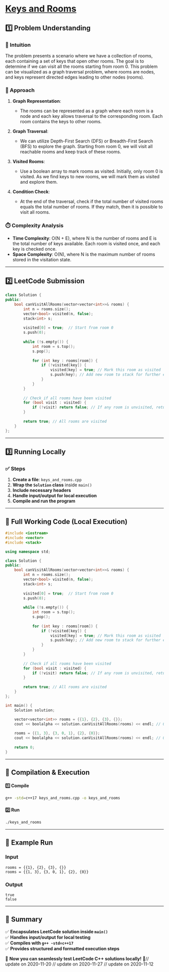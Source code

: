 # **[Keys and Rooms](https://leetcode.com/problems/keys-and-rooms/description/)**  

## **1️⃣ Problem Understanding**  
### **📌 Intuition**  
The problem presents a scenario where we have a collection of rooms, each containing a set of keys that open other rooms. The goal is to determine if we can visit all the rooms starting from room 0. This problem can be visualized as a graph traversal problem, where rooms are nodes, and keys represent directed edges leading to other nodes (rooms). 

### **🚀 Approach**  
1. **Graph Representation**: 
   - The rooms can be represented as a graph where each room is a node and each key allows traversal to the corresponding room. Each room contains the keys to other rooms.

2. **Graph Traversal**:
   - We can utilize Depth-First Search (DFS) or Breadth-First Search (BFS) to explore the graph. Starting from room 0, we will visit all reachable rooms and keep track of these rooms.

3. **Visited Rooms**:
   - Use a boolean array to mark rooms as visited. Initially, only room 0 is visited. As we find keys to new rooms, we will mark them as visited and explore them.

4. **Condition Check**:
   - At the end of the traversal, check if the total number of visited rooms equals the total number of rooms. If they match, then it is possible to visit all rooms.

### **⏱️ Complexity Analysis**  
- **Time Complexity**: O(N + E), where N is the number of rooms and E is the total number of keys available. Each room is visited once, and each key is checked once.
- **Space Complexity**: O(N), where N is the maximum number of rooms stored in the visitation state.

---  

## **2️⃣ LeetCode Submission**  
```cpp
class Solution {
public:
    bool canVisitAllRooms(vector<vector<int>>& rooms) {
        int n = rooms.size();
        vector<bool> visited(n, false);
        stack<int> s;
        
        visited[0] = true;  // Start from room 0
        s.push(0);
        
        while (!s.empty()) {
            int room = s.top();
            s.pop();
            
            for (int key : rooms[room]) {
                if (!visited[key]) {
                    visited[key] = true; // Mark this room as visited
                    s.push(key); // Add new room to stack for further exploration
                }
            }
        }
        
        // Check if all rooms have been visited
        for (bool visit : visited) {
            if (!visit) return false; // If any room is unvisited, return false
        }
        
        return true; // All rooms are visited
    }
};  
```  

---  

## **3️⃣ Running Locally**  
### **✅ Steps**  
1. **Create a file**: `keys_and_rooms.cpp`  
2. **Wrap the `Solution` class** inside `main()`  
3. **Include necessary headers**  
4. **Handle input/output for local execution**  
5. **Compile and run the program**  

---  

## **📝 Full Working Code (Local Execution)**  
```cpp
#include <iostream>
#include <vector>
#include <stack>

using namespace std;

class Solution {
public:
    bool canVisitAllRooms(vector<vector<int>>& rooms) {
        int n = rooms.size();
        vector<bool> visited(n, false);
        stack<int> s;
        
        visited[0] = true;  // Start from room 0
        s.push(0);
        
        while (!s.empty()) {
            int room = s.top();
            s.pop();
            
            for (int key : rooms[room]) {
                if (!visited[key]) {
                    visited[key] = true; // Mark this room as visited
                    s.push(key); // Add new room to stack for further exploration
                }
            }
        }
        
        // Check if all rooms have been visited
        for (bool visit : visited) {
            if (!visit) return false; // If any room is unvisited, return false
        }
        
        return true; // All rooms are visited
    }
};

int main() {
    Solution solution;
    
    vector<vector<int>> rooms = {{1}, {2}, {3}, {}};
    cout << boolalpha << solution.canVisitAllRooms(rooms) << endl; // Output: true

    rooms = {{1, 3}, {3, 0, 1}, {2}, {0}};
    cout << boolalpha << solution.canVisitAllRooms(rooms) << endl; // Output: false
    
    return 0;
}
```  

---  

## **🔧 Compilation & Execution**  
#### **1️⃣ Compile**  
```bash
g++ -std=c++17 keys_and_rooms.cpp -o keys_and_rooms
```  

#### **2️⃣ Run**  
```bash
./keys_and_rooms
```  

---  

## **🎯 Example Run**  
### **Input**  
```
rooms = {{1}, {2}, {3}, {}}
rooms = {{1, 3}, {3, 0, 1}, {2}, {0}}
```  
### **Output**  
```
true
false
```  

---  

## **📌 Summary**  
✅ **Encapsulates LeetCode solution inside `main()`**  
✅ **Handles input/output for local testing**  
✅ **Compiles with `g++ -std=c++17`**  
✅ **Provides structured and formatted execution steps**  

🚀 **Now you can seamlessly test LeetCode C++ solutions locally!** 🚀// update on 2020-11-20
// update on 2020-11-27
// update on 2020-11-12

